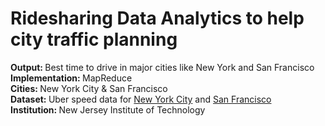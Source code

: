 # Ridesharing Data Analytics to help city traffic planning
<strong>Output: </strong>Best time to drive in major cities like New York and San Francisco<br>
<strong>Implementation: </strong> MapReduce<br>
<strong>Cities: </strong> New York City & San Francisco <br>
<strong>Dataset: </strong>Uber speed data for <a href="https://movement.uber.com/cities/new_york/downloads/speeds?lang=en-US&tp[y]=2019&tp[q]=4" title="Uber Speed Data for New York City"> New York City</a> and <a href="https://movement.uber.com/cities/san_francisco/downloads/speeds?lang=en-US&tp[y]=2019&tp[q]=4" title="Uber Speed Data for San Francisco">San Francisco</a> <br>
<strong>Institution: </strong> New Jersey Institute of Technology
